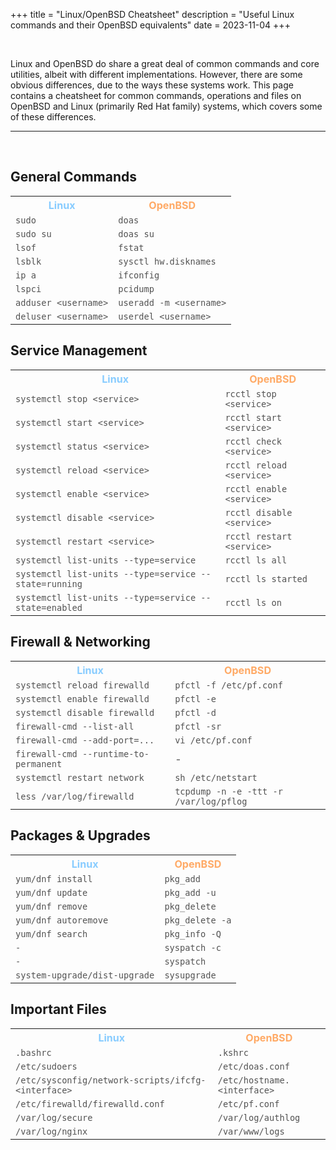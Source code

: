 +++
title = "Linux/OpenBSD Cheatsheet"
description = "Useful Linux commands and their OpenBSD equivalents"
date = 2023-11-04
+++

&nbsp;

Linux and OpenBSD do share a great deal of common commands and core utilities, albeit with different implementations.
However, there are some obvious differences, due to the ways these systems work.
This page contains a cheatsheet for common commands, operations and files on OpenBSD and Linux (primarily Red Hat family) systems, which covers some of these differences.


---

&nbsp;

## General Commands

<table style="width: 100%; table-layout: fixed; font-size: 115%;">
    <tr>
        <th style="color: #88ccff;">Linux</th><th style="color: #ffaa66;">OpenBSD</th>
    </tr><tr>
        <td style="opacity: 75%;"><code>sudo</code></td><td style="opacity: 75%;"><code>doas</code></td>
    </tr><tr>
        <td style="opacity: 75%;"><code>sudo su</code></td><td style="opacity: 75%;"><code>doas su</code></td>
    </tr><tr>
        <td style="opacity: 75%;"><code>lsof</code></td><td style="opacity: 75%;"><code>fstat</code></td>
    </tr><tr>
        <td style="opacity: 75%;"><code>lsblk</code></td><td style="opacity: 75%;"><code>sysctl hw.disknames</code></td>
    </tr><tr>
        <td style="opacity: 75%;"><code>ip a</code></td><td style="opacity: 75%;"><code>ifconfig</code></td>
    </tr><tr>
        <td style="opacity: 75%;"><code>lspci</code></td><td style="opacity: 75%;"><code>pcidump</code></td>
    </tr><tr>
        <td style="opacity: 75%;"><code>adduser &lt;username&gt;</code></td><td style="opacity: 75%;"><code>useradd -m &lt;username&gt;</code></td>
    </tr><tr>
        <td style="opacity: 75%;"><code>deluser &lt;username&gt;</code></td><td style="opacity: 75%;"><code>userdel &lt;username&gt;</code></td>
    </tr>
</table>

## Service Management

<table style="width: 100%; table-layout: fixed; font-size: 115%;">
    <tr>
        <th style="color: #88ccff;">Linux</th><th style="color: #ffaa66;">OpenBSD</th>
    </tr><tr>
        <td style="opacity: 75%;"><code>systemctl stop &lt;service&gt;</code></td><td style="opacity: 75%;"><code>rcctl stop &lt;service&gt;</code></td>
    </tr><tr>
        <td style="opacity: 75%;"><code>systemctl start &lt;service&gt;</code></td><td style="opacity: 75%;"><code>rcctl start &lt;service&gt;</code></td>
    </tr><tr>
        <td style="opacity: 75%;"><code>systemctl status &lt;service&gt;</code></td><td style="opacity: 75%;"><code>rcctl check &lt;service&gt;</code></td>
    </tr><tr>
        <td style="opacity: 75%;"><code>systemctl reload &lt;service&gt;</code></td><td style="opacity: 75%;"><code>rcctl reload &lt;service&gt;</code></td>
    </tr><tr>
        <td style="opacity: 75%;"><code>systemctl enable &lt;service&gt;</code></td><td style="opacity: 75%;"><code>rcctl enable &lt;service&gt;</code></td>
    </tr><tr>
        <td style="opacity: 75%;"><code>systemctl disable &lt;service&gt;</code></td><td style="opacity: 75%;"><code>rcctl disable &lt;service&gt;</code></td>
    </tr><tr>
        <td style="opacity: 75%;"><code>systemctl restart &lt;service&gt;</code></td><td style="opacity: 75%;"><code>rcctl restart &lt;service&gt;</code></td>
    </tr><tr>
        <td style="opacity: 75%;"><code>systemctl list-units --type=service</code></td><td style="opacity: 75%;"><code>rcctl ls all</code></td>
    </tr><tr>
        <td style="opacity: 75%;"><code>systemctl list-units --type=service --state=running</code></td><td style="opacity: 75%;"><code>rcctl ls started</code></td>
    </tr><tr>
        <td style="opacity: 75%;"><code>systemctl list-units --type=service --state=enabled</code></td><td style="opacity: 75%;"><code>rcctl ls on</code></td>
    </tr>
</table>

## Firewall & Networking

<table style="width: 100%; table-layout: fixed; font-size: 115%;">
    <tr>
        <th style="color: #88ccff;">Linux</th><th style="color: #ffaa66;">OpenBSD</th>
    </tr><tr>
        <td style="opacity: 75%;"><code>systemctl reload firewalld</code></td><td style="opacity: 75%;"><code>pfctl -f /etc/pf.conf</code></td>
    </tr><tr>
        <td style="opacity: 75%;"><code>systemctl enable firewalld</code></td><td style="opacity: 75%;"><code>pfctl -e</code></td>
    </tr><tr>
        <td style="opacity: 75%;"><code>systemctl disable firewalld</code></td><td style="opacity: 75%;"><code>pfctl -d</code></td>
    </tr><tr>
        <td style="opacity: 75%;"><code>firewall-cmd --list-all</code></td><td style="opacity: 75%;"><code>pfctl -sr</code></td>
    </tr><tr>
        <td style="opacity: 75%;"><code>firewall-cmd --add-port=...</code></td><td style="opacity: 75%;"><code>vi /etc/pf.conf</code></td>
    </tr><tr>
        <td style="opacity: 75%;"><code>firewall-cmd --runtime-to-permanent</code></td><td style="opacity: 75%;">-</td>
    </tr><tr>
        <td style="opacity: 75%;"><code>systemctl restart network</code></td><td style="opacity: 75%;"><code>sh /etc/netstart</code></td>
    </tr><tr>
        <td style="opacity: 75%;"><code>less /var/log/firewalld</code></td><td style="opacity: 75%;"><code>tcpdump -n -e -ttt -r /var/log/pflog</code></td>
    </tr>
</table>

## Packages & Upgrades

<table style="width: 100%; table-layout: fixed; font-size: 115%;">
    <tr>
        <th style="color: #88ccff;">Linux</th><th style="color: #ffaa66;">OpenBSD</th>
    </tr><tr>
        <td style="opacity: 75%;"><code>yum/dnf install</code></td><td style="opacity: 75%;"><code>pkg_add</code></td>
    </tr><tr>
        <td style="opacity: 75%;"><code>yum/dnf update</code></td><td style="opacity: 75%;"><code>pkg_add -u</code></td>
    </tr><tr>
        <td style="opacity: 75%;"><code>yum/dnf remove</code></td><td style="opacity: 75%;"><code>pkg_delete</code></td>
    </tr><tr>
        <td style="opacity: 75%;"><code>yum/dnf autoremove</code></td><td style="opacity: 75%;"><code>pkg_delete -a</code></td>
    </tr><tr>
        <td style="opacity: 75%;"><code>yum/dnf search</code></td><td style="opacity: 75%;"><code>pkg_info -Q</code></td>
    </tr><tr>
        <td style="opacity: 75%;"><code>-</code></td><td style="opacity: 75%;"><code>syspatch -c</code></td>
    </tr><tr>
        <td style="opacity: 75%;"><code>-</code></td><td style="opacity: 75%;"><code>syspatch</code></td>
    </tr><tr>
        <td style="opacity: 75%;"><code>system-upgrade/dist-upgrade</code></td><td style="opacity: 75%;"><code>sysupgrade</code></td>
    </tr>
</table>

## Important Files

<table style="width: 100%; table-layout: fixed; font-size: 115%;">
    <tr>
        <th style="color: #88ccff;">Linux</th><th style="color: #ffaa66;">OpenBSD</th>
    </tr><tr>
        <td style="opacity: 75%;"><code>.bashrc</code></td><td style="opacity: 75%;"><code>.kshrc</code></td>
    </tr><tr>
        <td style="opacity: 75%;"><code>/etc/sudoers</code></td><td style="opacity: 75%;"><code>/etc/doas.conf</code></td>
    </tr><tr>
        <td style="opacity: 75%;"><code>/etc/sysconfig/network-scripts/ifcfg-&lt;interface&gt;</code></td><td style="opacity: 75%;"><code>/etc/hostname.&lt;interface&gt;</code></td>
    </tr><tr>
        <td style="opacity: 75%;"><code>/etc/firewalld/firewalld.conf</code></td><td style="opacity: 75%;"><code>/etc/pf.conf</code></td>
    </tr><tr>
        <td style="opacity: 75%;"><code>/var/log/secure</code></td><td style="opacity: 75%;"><code>/var/log/authlog</code></td>
    </tr>
    </tr><tr>
        <td style="opacity: 75%;"><code>/var/log/nginx</code></td><td style="opacity: 75%;"><code>/var/www/logs</code></td>
    </tr>
</table>

